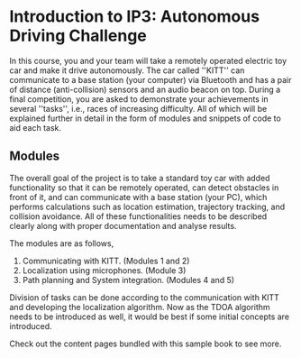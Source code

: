 # Introduction to IP3: Autonomous Driving Challenge

In this course, you and your team will take a remotely operated electric toy car and make it drive autonomously. The car called ''KITT'' can communicate to a base station (your computer) via Bluetooth and has a pair of distance (anti-collision) sensors and an audio beacon on top. During a final competition, you are asked to demonstrate your achievements in several ''tasks'', i.e., races of increasing difficulty. All of which will be explained further in detail in the form of modules and snippets of code to aid each task.

## Modules

The overall goal of the project is to take a standard toy car with added functionality so that it can be remotely operated, can detect obstacles in front of it, and can communicate with a base station (your PC), which performs calculations such as location estimation, trajectory tracking, and collision avoidance. All of these functionalities needs to be described clearly along with proper documentation and analyse results. 

The modules are as follows, 

1. Communicating with KITT. (Modules 1 and 2)
2. Localization using microphones. (Module 3)
3. Path planning and System integration. (Modules 4 and 5)

Division of tasks can be done according to the communication with KITT and developing the localization algorithm. Now as the TDOA algorithm needs to be introduced as well, it would be best if some initial concepts are introduced.



Check out the content pages bundled with this sample book to see more.

```{tableofcontents}
```
